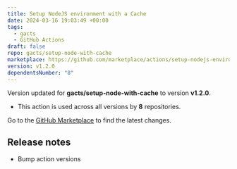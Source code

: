 ```yaml
---
title: Setup NodeJS environment with a Cache
date: 2024-03-16 19:03:49 +00:00
tags:
  - gacts
  - GitHub Actions
draft: false
repo: gacts/setup-node-with-cache
marketplace: https://github.com/marketplace/actions/setup-nodejs-environment-with-a-cache
version: v1.2.0
dependentsNumber: "8"
---
```



Version updated for **gacts/setup-node-with-cache** to version **v1.2.0**.
- This action is used across all versions by **8** repositories.

Go to the [GitHub Marketplace](https://github.com/marketplace/actions/setup-nodejs-environment-with-a-cache) to find the latest changes.

## Release notes

- Bump action versions
